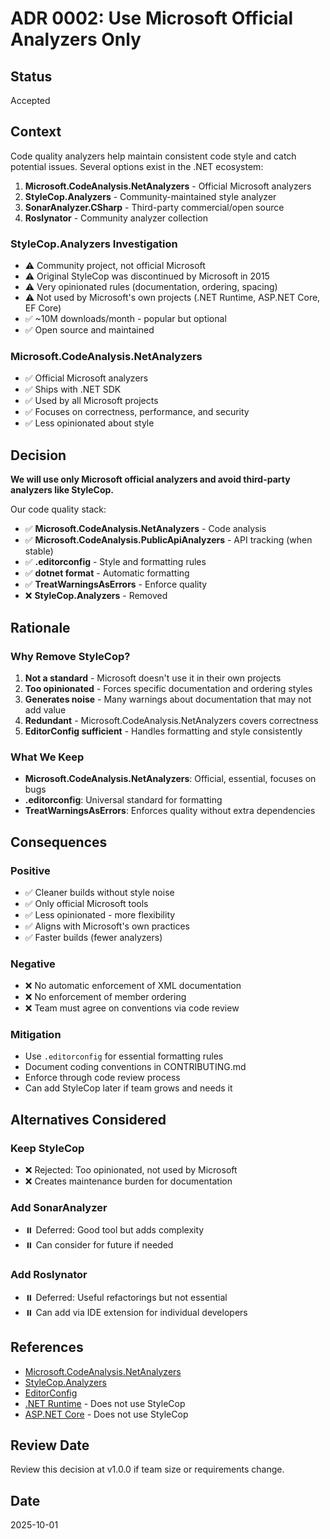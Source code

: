 # ADR 0002: Use Microsoft Official Analyzers Only

## Status
Accepted

## Context
Code quality analyzers help maintain consistent code style and catch potential issues. Several options exist in the .NET ecosystem:

1. **Microsoft.CodeAnalysis.NetAnalyzers** - Official Microsoft analyzers
2. **StyleCop.Analyzers** - Community-maintained style analyzer
3. **SonarAnalyzer.CSharp** - Third-party commercial/open source
4. **Roslynator** - Community analyzer collection

### StyleCop.Analyzers Investigation
- ⚠️ Community project, not official Microsoft
- ⚠️ Original StyleCop was discontinued by Microsoft in 2015
- ⚠️ Very opinionated rules (documentation, ordering, spacing)
- ⚠️ Not used by Microsoft's own projects (.NET Runtime, ASP.NET Core, EF Core)
- ✅ ~10M downloads/month - popular but optional
- ✅ Open source and maintained

### Microsoft.CodeAnalysis.NetAnalyzers
- ✅ Official Microsoft analyzers
- ✅ Ships with .NET SDK
- ✅ Used by all Microsoft projects
- ✅ Focuses on correctness, performance, and security
- ✅ Less opinionated about style

## Decision
**We will use only Microsoft official analyzers and avoid third-party analyzers like StyleCop.**

Our code quality stack:
- ✅ **Microsoft.CodeAnalysis.NetAnalyzers** - Code analysis
- ✅ **Microsoft.CodeAnalysis.PublicApiAnalyzers** - API tracking (when stable)
- ✅ **.editorconfig** - Style and formatting rules
- ✅ **dotnet format** - Automatic formatting
- ✅ **TreatWarningsAsErrors** - Enforce quality
- ❌ **StyleCop.Analyzers** - Removed

## Rationale

### Why Remove StyleCop?
1. **Not a standard** - Microsoft doesn't use it in their own projects
2. **Too opinionated** - Forces specific documentation and ordering styles
3. **Generates noise** - Many warnings about documentation that may not add value
4. **Redundant** - Microsoft.CodeAnalysis.NetAnalyzers covers correctness
5. **EditorConfig sufficient** - Handles formatting and style consistently

### What We Keep
- **Microsoft.CodeAnalysis.NetAnalyzers**: Official, essential, focuses on bugs
- **.editorconfig**: Universal standard for formatting
- **TreatWarningsAsErrors**: Enforces quality without extra dependencies

## Consequences

### Positive
- ✅ Cleaner builds without style noise
- ✅ Only official Microsoft tools
- ✅ Less opinionated - more flexibility
- ✅ Aligns with Microsoft's own practices
- ✅ Faster builds (fewer analyzers)

### Negative
- ❌ No automatic enforcement of XML documentation
- ❌ No enforcement of member ordering
- ❌ Team must agree on conventions via code review

### Mitigation
- Use `.editorconfig` for essential formatting rules
- Document coding conventions in CONTRIBUTING.md
- Enforce through code review process
- Can add StyleCop later if team grows and needs it

## Alternatives Considered

### Keep StyleCop
- ❌ Rejected: Too opinionated, not used by Microsoft
- ❌ Creates maintenance burden for documentation

### Add SonarAnalyzer
- ⏸️ Deferred: Good tool but adds complexity
- ⏸️ Can consider for future if needed

### Add Roslynator
- ⏸️ Deferred: Useful refactorings but not essential
- ⏸️ Can add via IDE extension for individual developers

## References
- [Microsoft.CodeAnalysis.NetAnalyzers](https://learn.microsoft.com/en-us/dotnet/fundamentals/code-analysis/overview)
- [StyleCop.Analyzers](https://github.com/DotNetAnalyzers/StyleCopAnalyzers)
- [EditorConfig](https://editorconfig.org/)
- [.NET Runtime](https://github.com/dotnet/runtime) - Does not use StyleCop
- [ASP.NET Core](https://github.com/dotnet/aspnetcore) - Does not use StyleCop

## Review Date
Review this decision at v1.0.0 if team size or requirements change.

## Date
2025-10-01
